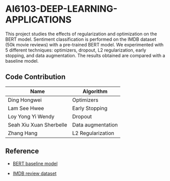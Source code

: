 # AI6103-DEEP-LEARNING-APPLICATIONS

This project studies the effects of regularization and optimization on the BERT model. Sentiment classification is performed on the IMDB dataset (50k movie reviews) with a pre-trained BERT model. We experimented with 5 different techniques: optimizers, dropout, L2 regularization, early stopping, and data  augmentation. The results obtained are compared with a baseline model. 

## Code Contribution
| Name  | Algorithm |
| ------------- | ------------- |
| Ding Hongwei  | Optimizers  |
| Lam See Hwee  | Early Stopping  |
|Loy Yong Yi Wendy|Dropout|
|Seah Xiu Xuan Sherbelle|Data augmentation|
|Zhang Hang|L2 Regularization|

## Reference
- [BERT baseline model](https://www.kaggle.com/code/houssemayed/imdb-sentiment-classification-with-bert/notebook)

- [IMDB review dataset](https://www.kaggle.com/datasets/lakshmi25npathi/imdb-dataset-of-50k-movie-reviews)
